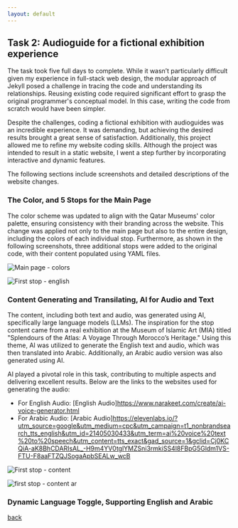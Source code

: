 ```yaml
---
layout: default
---
```


## Task 2: Audioguide for a fictional exhibition experience

The task took five full days to complete. While it wasn’t particularly difficult given my experience in full-stack web design, the modular approach of Jekyll posed a challenge in tracing the code and understanding its relationships. Reusing existing code required significant effort to grasp the original programmer's conceptual model. In this case, writing the code from scratch would have been simpler.

Despite the challenges, coding a fictional exhibition with audioguides was an incredible experience. It was demanding, but achieving the desired results brought a great sense of satisfaction. Additionally, this project allowed me to refine my website coding skills. Although the project was intended to result in a static website, I went a step further by incorporating interactive and dynamic features.

The following sections include screenshots and detailed descriptions of the website changes.

### The Color, and 5 Stops for the Main Page

The color scheme was updated to align with the Qatar Museums' color palette, ensuring consistency with their branding across the website. This change was applied not only to the main page but also to the entire design, including the colors of each individual stop. Furthermore, as shown in the following screenshots, three additional stops were added to the original code, with their content populated using YAML files.

![Main page - colors](https://github.com/user-attachments/assets/98ef8e88-7791-4b5d-9b6a-3e8f01525b53)

![First stop - english](https://github.com/user-attachments/assets/52cbf330-962d-442a-a131-66983a16dc10)

### Content Generating and Transilating, AI for Audio and Text

The content, including both text and audio, was generated using AI, specifically large language models (LLMs). The inspiration for the stop content came from a real exhibition at the Museum of Islamic Art (MIA) titled "Splendours of the Atlas: A Voyage Through Morocco’s Heritage." Using this theme, AI was utilized to generate the English text and audio, which was then translated into Arabic. Additionally, an Arabic audio version was also generated using AI.

AI played a pivotal role in this task, contributing to multiple aspects and delivering excellent results. Below are the links to the websites used for generating the audio:
*   For English Audio: [English Audio]https://www.narakeet.com/create/ai-voice-generator.html
*   For Arabic Audio: [Arabic Audio]https://elevenlabs.io/?utm_source=google&utm_medium=cpc&utm_campaign=t1_nonbrandsearch_tts_english&utm_id=21405030433&utm_term=ai%20voice%20text%20to%20speech&utm_content=tts_exact&gad_source=1&gclid=Cj0KCQiA-aK8BhCDARIsAL_-H9m4YV0tglYMZSni3rmkiSS4l8FBpG5Gldm1VS-FTU-F8aaFTZQJSogaApbSEALw_wcB

![First stop - content](https://github.com/user-attachments/assets/addf3007-f75d-49cf-92e6-64d4b8945c69)

![first stop - content ar](https://github.com/user-attachments/assets/825c2d59-918a-4897-a777-558d0a4b1edf)

### Dynamic Language Toggle, Supporting English and Arabic

[back](./)
